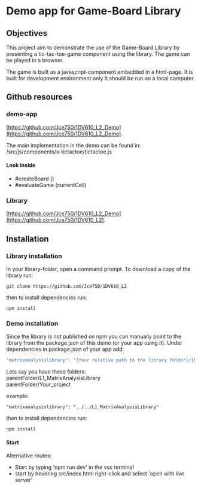 # Demo app for Game-Board Library

## Objectives

This project aim to demonstrate the use of the Game-Board Library by presenting a tic-tac-toe-game component using the library. The game can be played in a browser.

The game is built as a javascript-component embedded in a html-page.
It is built for development environment only
It should be run on a local computer

## Github resources

### demo-app

  [https://github.com/Jce750/1DV610_L2_Demo](https://github.com/Jce750/1DV610_L2_Demo).

  The main implementation in the demo can be found in:
  /src/js/components/x-tictactoe/tictactoe.js

#### Look inside

- #createBoard ()
- #evaluateGame (currentCell)

### Library

  [https://github.com/Jce750/1DV610_L2_Demo](https://github.com/Jce750/1DV610_L2).

## Installation

### Library installation

In your library-folder, open a command prompt.
To download a copy of the library run:

```git
git clone https://github.com/Jce750/1DV610_L2
```

then to install dependencies run:

```node
npm install
```

### Demo installation

Since the library is not published on npm you can manually point to the library from the package.json of this demo (or your app using it).
Under dependencies in package.json of your app add:

```javascript
"matrixanalysislibrary": "{Your relative path to the library folder}/{Name of library folder}",
```

Lets say you have these folders:  
parentFolder/L1_MatrixAnalysisLibrary  
parentFolder/Your_project

example:

```text
"matrixanalysislibrary": "../../L1_MatrixAnalysisLibrary"
```

then to install dependencies run:

```node
npm install
```

#### Start

Alternative routes:

- Start by typing 'npm run dev' in the vsc terminal
- start by hovering src/index.html right-click and select 'open with live server'
